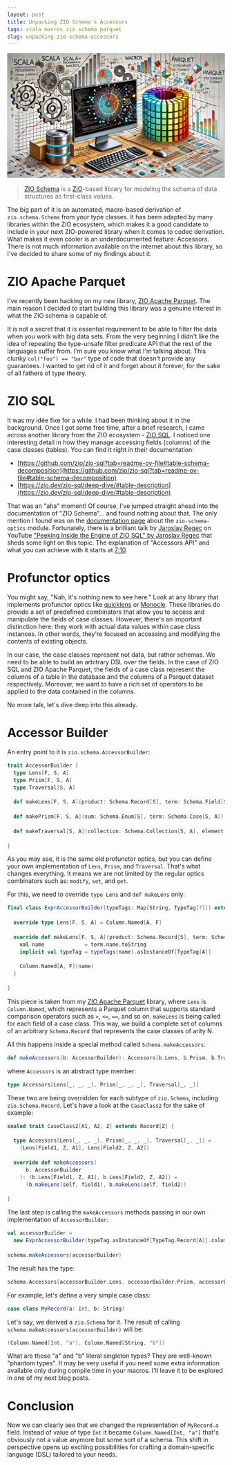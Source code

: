 ```yaml
---
layout: post
title: Unpacking ZIO Schema's Accessors
tags: scala macros zio schema parquet
slug: unpacking-zio-schema-accessors
---
```


![The image](/assets/images/unpacking-zio-schema-accessors-title.webp)


> [ZIO Schema](https://github.com/zio/zio-schema) is a [ZIO](https://zio.dev/)-based library for modeling the schema of data structures as first-class values.

The big part of it is an automated, macro-based derivation of `zio.schema.Schema` from your type classes. It has been adapted by many libraries within the ZIO ecosystem, which makes it a good candidate to include in your next ZIO-powered library when it comes to codec derivation. What makes it even cooler is an underdocumented feature: Accessors. There is not much information available on the internet about this library, so I've decided to share some of my findings about it.

# ZIO Apache Parquet

I've recently been hacking on my new library, [ZIO Apache Parquet](https://github.com/grouzen/zio-apache-parquet). The main reason I decided to start building this library was a genuine interest in what the ZIO schema is capable of.

It is not a secret that it is essential requirement to be able to filter the data when you work with big data sets. From the very beginning I didn't like the idea of repeating the type-unsafe filter predicate API that the rest of the languages suffer from. I'm sure you know what I'm talking about. This clunky `col("foo") == "bar"` type of code that doesn't provide any guarantees. I wanted to get rid of it and forget about it forever, for the sake of all fathers of type theory. 

# ZIO SQL

It was my idée fixe for a while. I had been thinking about it in the background. Once I got some free time, after a brief research, I came across another library from the ZIO ecosystem - [ZIO SQL](https://zio.dev/zio-sql/). I noticed one interesting detail in how they manage accessing fields (columns) of the case classes (tables). You can find it right in their documentation: 
- [https://github.com/zio/zio-sql?tab=readme-ov-file#table-schema-decomposition](https://github.com/zio/zio-sql?tab=readme-ov-file#table-schema-decomposition)
- [https://zio.dev/zio-sql/deep-dive/#table-description](https://zio.dev/zio-sql/deep-dive/#table-description)

That was an "aha" moment! Of course, I've jumped straight ahead into the documentation of "ZIO Schema"... and found nothing about that. The only mention I found was on the [documentation page](https://zio.dev/zio-schema/derivations/optics-derivation#automatic-derivation-of-optics) about the `zio-schema-optics` module. Fortunately, there is a brilliant talk by [Jaroslav Regec](https://github.com/sviezypan) on YouTube ["Peeking Inside the Engine of ZIO SQL" by Jaroslav Regec](https://www.youtube.com/watch?v=Ezs7dMbbGlY) that sheds some light on this topic. The explanation of "Accessors API" and what you can achieve with it starts at [7:10](https://youtu.be/Ezs7dMbbGlY?t=430).

# Profunctor optics

You might say, "Nah, it's nothing new to see here." Look at any library that implements profunctor optics like [quicklens](https://github.com/softwaremill/quicklens) or [Monocle](https://github.com/optics-dev/Monocle). 
These libraries do provide a set of predefined combinators that allow you to access and manipulate the fields of case classes. However, there's an important distinction here: they work with actual data values within case class instances. In other words, they're focused on accessing and modifying the contents of existing objects.

In our case, the case classes represent not data, but rather schemas.
We need to be able to build an arbitrary DSL over the fields. In the case of ZIO SQL and ZIO Apache Parquet, the fields of a case class represent the columns of a table in the database and the columns of a Parquet dataset respectively. Moreover, we want to have a rich set of operators to be applied to the data contained in the columns.

No more talk, let's dive deep into this already.

# Accessor Builder

An entry point to it is `zio.schema.AccessorBuilder`:
```scala
trait AccessorBuilder {
  type Lens[F, S, A]
  type Prism[F, S, A]
  type Traversal[S, A]

  def makeLens[F, S, A](product: Schema.Record[S], term: Schema.Field[S, A]): Lens[F, S, A]

  def makePrism[F, S, A](sum: Schema.Enum[S], term: Schema.Case[S, A]): Prism[F, S, A]

  def makeTraversal[S, A](collection: Schema.Collection[S, A], element: Schema[A]): Traversal[S, A]
  
}
```

As you may see, it is the same old profunctor optics, but you can define your own implementation of `Lens`, `Prism`, and `Traversal`. That's what changes everything.
It means we are not limited by the regular optics combinators such as: `modify`, `set`, and `get`. 

For this, we need to override `type Lens` and `def makeLens` only:
```scala
final class ExprAccessorBuilder(typeTags: Map[String, TypeTag[?]]) extends AccessorBuilder {

  override type Lens[F, S, A] = Column.Named[A, F]

  override def makeLens[F, S, A](product: Schema.Record[S], term: Schema.Field[S, A]): Column.Named[A, F] = {
    val name             = term.name.toString
    implicit val typeTag = typeTags(name).asInstanceOf[TypeTag[A]]

    Column.Named[A, F](name)
  }

}
```

This piece is taken from my [ZIO Apache Parquet](https://github.com/grouzen/zio-apache-parquet/blob/main/modules/core/src/main/scala/me/mnedokushev/zio/apache/parquet/core/filter/ExprAccessorBuilder.scala) library, where `Lens` is `Column.Named`, which represents a Parquet column that supports standard comparison operators such as `>`, `<=`, `==`, and so on.
`makeLens` is being called for each field of a case class. This way, we build a complete set of columns of an arbitrary `Schema.Record` that represents the case classes of arity N.

All this happens inside a special method called `Schema.makeAccessors`:
```scala
def makeAccessors(b: AccessorBuilder): Accessors[b.Lens, b.Prism, b.Traversal]
```

where `Accessors` is an abstract type member:
```scala
type Accessors[Lens[_, _, _], Prism[_, _, _], Traversal[_, _]]
```

These two are being overridden for each subtype of `zio.Schema`, including `zio.Schema.Record`. Let's have a look at the `CaseClass2` for the sake of example:
```scala
sealed trait CaseClass2[A1, A2, Z] extends Record[Z] {

  type Accessors[Lens[_, _, _], Prism[_, _, _], Traversal[_, _]] =
    (Lens[Field1, Z, A1], Lens[Field2, Z, A2])

  override def makeAccessors(
      b: AccessorBuilder
    ): (b.Lens[Field1, Z, A1], b.Lens[Field2, Z, A2]) =
      (b.makeLens(self, field1), b.makeLens(self, field2))
      
}
```

The last step is calling the `makeAccessors` methods passing in our own implementation of `AccessorBuilder`:
```scala
val accessorBuilder = 
  new ExprAccessorBuilder(typeTag.asInstanceOf[TypeTag.Record[A]].columns)
  
schema.makeAccessors(accessorBuilder)
```

The result has the type:
```scala
schema.Accessors[accessorBuilder.Lens, accessorBuilder.Prism, accessorBuilder.Traversal]
```

For example, let's define a very simple case class: 
```scala
case class MyRecord(a: Int, b: String)
```

Let's say, we derived a `zio.Schema` for it. The result of calling `schema.makeAccessors(accessorBuilder)` will be:
```scala
(Column.Named[Int, "a"], Column.Named[String, "b"])
```

What are those "a" and "b" literal singleton types? They are well-known "phantom types". It may be very useful if you need some extra information available only during compile time in your macros. I'll leave it to be explored in one of my next blog posts.

# Conclusion

Now we can clearly see that we changed the representation of `MyRecord.a` field. Instead of value of type `Int` it became `Column.Named[Int, "a"]` that's obviously not a value anymore but some sort of a schema. This shift in perspective opens up exciting possibilities for crafting a domain-specific language (DSL) tailored to your needs.
